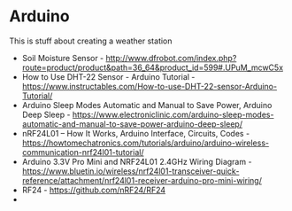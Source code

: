 # Arduino

This is stuff about creating a weather station

* Soil Moisture Sensor - http://www.dfrobot.com/index.php?route=product/product&path=36_64&product_id=599#.UPuM_mcwC5x
* How to Use DHT-22 Sensor - Arduino Tutorial - https://www.instructables.com/How-to-use-DHT-22-sensor-Arduino-Tutorial/
* Arduino Sleep Modes Automatic and Manual to Save Power, Arduino Deep Sleep  - https://www.electroniclinic.com/arduino-sleep-modes-automatic-and-manual-to-save-power-arduino-deep-sleep/
* nRF24L01 – How It Works, Arduino Interface, Circuits, Codes - https://howtomechatronics.com/tutorials/arduino/arduino-wireless-communication-nrf24l01-tutorial/
* Arduino 3.3V Pro Mini and NRF24L01 2.4GHz Wiring Diagram - https://www.bluetin.io/wireless/nrf24l01-transceiver-quick-reference/attachment/nrf24l01-receiver-arduino-pro-mini-wiring/
* RF24 - https://github.com/nRF24/RF24
* 